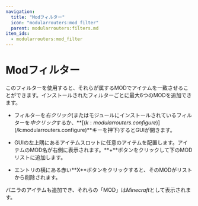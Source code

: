 ```yaml
---
navigation:
  title: "Modフィルター"
  icon: "modularrouters:mod_filter"
  parent: modularrouters:filters.md
item_ids:
  - modularrouters:mod_filter
---
```


# Modフィルター

このフィルターを使用すると、それらが属するMODでアイテムを一致させることができます。インストールされたフィルターごとに最大6つのMODを追加できます。
- フィルターを*右クリック*(またはモジュールにインストールされているフィルターを*中クリック*するか、**<Color id="dark_red">[$(k:modularrouters.configure)]$(/k:modularrouters.configure)</Color>**キーを押下)するとGUIが開きます。


- GUIの左上隅にあるアイテムスロットに任意のアイテムを配置します。アイテムのMOD名が右側に表示されます。**<Color id="dark_green">+</Color>**ボタンをクリックして下のMODリストに追加します。
- エントリの横にある赤い**<Color id="dark_red">X</Color>**ボタンをクリックすると、そのMODがリストから削除されます。

バニラのアイテムも追加でき、それらの「MOD」は*Minecraft*として表示されます。



<Recipe id="modularrouters:mod_filter" />

